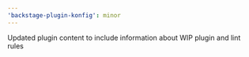 ```yaml
---
'backstage-plugin-konfig': minor
---
```


Updated plugin content to include information about WIP plugin and lint rules

